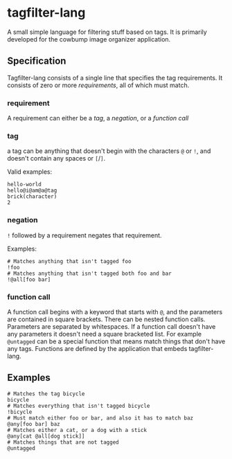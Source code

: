 # tagfilter-lang

A small simple language for filtering stuff based on tags.
It is primarily developed for the cowbump image organizer application.

## Specification

Tagfilter-lang consists of a single line that specifies the tag requirements.
It consists of zero or more *requirements*, all of which must match.


### requirement
A requirement can either be a *tag*, a *negation*, or a *function call*

### tag
a tag can be anything that doesn't begin with the characters `@` or `!`,
and doesn't contain any spaces or `[`/`]`.

Valid examples:
```text
hello-world
hello@i@am@a@tag
brick(character)
2
```

### negation
`!` followed by a requirement negates that requirement.

Examples:
```text
# Matches anything that isn't tagged foo
!foo
# Matches anything that isn't tagged both foo and bar
!@all[foo bar]
```

### function call
A function call begins with a keyword that starts with `@`, and the parameters are contained
in square brackets. There can be nested function calls. Parameters are separated by whitespaces.
If a function call doesn't have any parameters it doesn't need a square bracketed list.
For example `@untagged` can be a special function that means match things that don't have any tags.
Functions are defined by the application that embeds tagfilter-lang.

## Examples

```text
# Matches the tag bicycle
bicycle
# Matches everything that isn't tagged bicycle
!bicycle
# Must match either foo or bar, and also it has to match baz
@any[foo bar] baz
# Matches either a cat, or a dog with a stick
@any[cat @all[dog stick]]
# Matches things that are not tagged
@untagged
```

